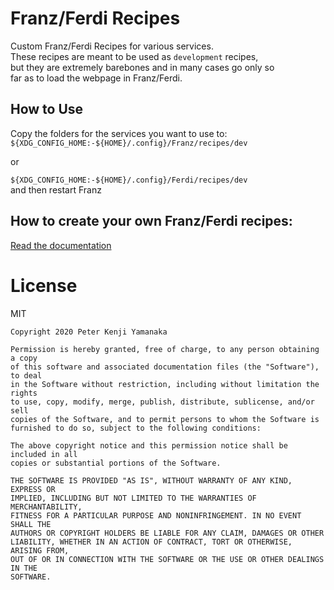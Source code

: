 # Franz/Ferdi Recipes

Custom Franz/Ferdi Recipes for various services.  
These recipes are meant to be used as `development` recipes,  
but they are extremely barebones and in many cases go only so  
far as to load the webpage in Franz/Ferdi.

## How to Use

Copy the folders for the services you want to use to:  
`${XDG_CONFIG_HOME:-${HOME}/.config}/Franz/recipes/dev`  

or

`${XDG_CONFIG_HOME:-${HOME}/.config}/Ferdi/recipes/dev`  
and then restart Franz

## How to create your own Franz/Ferdi recipes:
[Read the documentation](https://github.com/meetfranz/plugins)

# License
MIT

```
Copyright 2020 Peter Kenji Yamanaka

Permission is hereby granted, free of charge, to any person obtaining a copy
of this software and associated documentation files (the "Software"), to deal
in the Software without restriction, including without limitation the rights
to use, copy, modify, merge, publish, distribute, sublicense, and/or sell
copies of the Software, and to permit persons to whom the Software is
furnished to do so, subject to the following conditions:

The above copyright notice and this permission notice shall be included in all
copies or substantial portions of the Software.

THE SOFTWARE IS PROVIDED "AS IS", WITHOUT WARRANTY OF ANY KIND, EXPRESS OR
IMPLIED, INCLUDING BUT NOT LIMITED TO THE WARRANTIES OF MERCHANTABILITY,
FITNESS FOR A PARTICULAR PURPOSE AND NONINFRINGEMENT. IN NO EVENT SHALL THE
AUTHORS OR COPYRIGHT HOLDERS BE LIABLE FOR ANY CLAIM, DAMAGES OR OTHER
LIABILITY, WHETHER IN AN ACTION OF CONTRACT, TORT OR OTHERWISE, ARISING FROM,
OUT OF OR IN CONNECTION WITH THE SOFTWARE OR THE USE OR OTHER DEALINGS IN THE
SOFTWARE.
```
